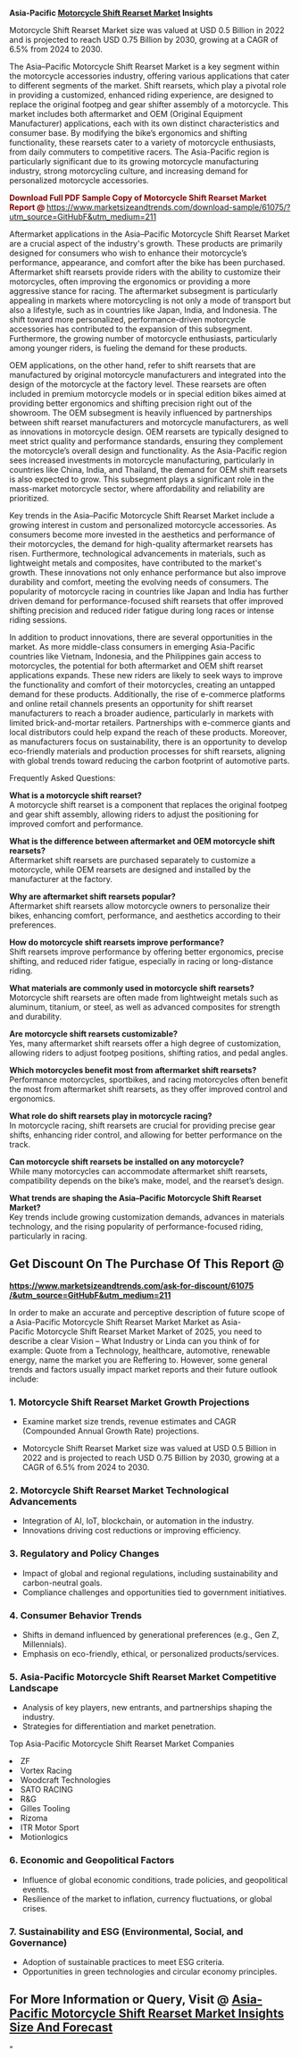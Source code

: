 <p><strong>Asia-Pacific&nbsp;<a href=""https://www.marketsizeandtrends.com/download-sample/61075/&amp;utm_source=GitHubF&amp;utm_medium=211"">Motorcycle Shift Rearset Market</a> Insights</strong></p><p>Motorcycle Shift Rearset Market size was valued at USD 0.5 Billion in 2022 and is projected to reach USD 0.75 Billion by 2030, growing at a CAGR of 6.5% from 2024 to 2030.</p><p><p>The Asia–Pacific Motorcycle Shift Rearset Market is a key segment within the motorcycle accessories industry, offering various applications that cater to different segments of the market. Shift rearsets, which play a pivotal role in providing a customized, enhanced riding experience, are designed to replace the original footpeg and gear shifter assembly of a motorcycle. This market includes both aftermarket and OEM (Original Equipment Manufacturer) applications, each with its own distinct characteristics and consumer base. By modifying the bike’s ergonomics and shifting functionality, these rearsets cater to a variety of motorcycle enthusiasts, from daily commuters to competitive racers. The Asia-Pacific region is particularly significant due to its growing motorcycle manufacturing industry, strong motorcycling culture, and increasing demand for personalized motorcycle accessories.<p><strong><span style="color: #800000;">Download Full PDF Sample Copy of Motorcycle Shift Rearset Market Report @</span>&nbsp;</strong><a href="https://www.marketsizeandtrends.com/download-sample/61075/?utm_source=GitHubF&amp;utm_medium=211" target="_blank">https://www.marketsizeandtrends.com/download-sample/61075/?utm_source=GitHubF&amp;utm_medium=211</a></p></p><p>Aftermarket applications in the Asia–Pacific Motorcycle Shift Rearset Market are a crucial aspect of the industry's growth. These products are primarily designed for consumers who wish to enhance their motorcycle’s performance, appearance, and comfort after the bike has been purchased. Aftermarket shift rearsets provide riders with the ability to customize their motorcycles, often improving the ergonomics or providing a more aggressive stance for racing. The aftermarket subsegment is particularly appealing in markets where motorcycling is not only a mode of transport but also a lifestyle, such as in countries like Japan, India, and Indonesia. The shift toward more personalized, performance-driven motorcycle accessories has contributed to the expansion of this subsegment. Furthermore, the growing number of motorcycle enthusiasts, particularly among younger riders, is fueling the demand for these products. <p>OEM applications, on the other hand, refer to shift rearsets that are manufactured by original motorcycle manufacturers and integrated into the design of the motorcycle at the factory level. These rearsets are often included in premium motorcycle models or in special edition bikes aimed at providing better ergonomics and shifting precision right out of the showroom. The OEM subsegment is heavily influenced by partnerships between shift rearset manufacturers and motorcycle manufacturers, as well as innovations in motorcycle design. OEM rearsets are typically designed to meet strict quality and performance standards, ensuring they complement the motorcycle’s overall design and functionality. As the Asia-Pacific region sees increased investments in motorcycle manufacturing, particularly in countries like China, India, and Thailand, the demand for OEM shift rearsets is also expected to grow. This subsegment plays a significant role in the mass-market motorcycle sector, where affordability and reliability are prioritized.<p>Key trends in the Asia–Pacific Motorcycle Shift Rearset Market include a growing interest in custom and personalized motorcycle accessories. As consumers become more invested in the aesthetics and performance of their motorcycles, the demand for high-quality aftermarket rearsets has risen. Furthermore, technological advancements in materials, such as lightweight metals and composites, have contributed to the market's growth. These innovations not only enhance performance but also improve durability and comfort, meeting the evolving needs of consumers. The popularity of motorcycle racing in countries like Japan and India has further driven demand for performance-focused shift rearsets that offer improved shifting precision and reduced rider fatigue during long races or intense riding sessions. <p>In addition to product innovations, there are several opportunities in the market. As more middle-class consumers in emerging Asia-Pacific countries like Vietnam, Indonesia, and the Philippines gain access to motorcycles, the potential for both aftermarket and OEM shift rearset applications expands. These new riders are likely to seek ways to improve the functionality and comfort of their motorcycles, creating an untapped demand for these products. Additionally, the rise of e-commerce platforms and online retail channels presents an opportunity for shift rearset manufacturers to reach a broader audience, particularly in markets with limited brick-and-mortar retailers. Partnerships with e-commerce giants and local distributors could help expand the reach of these products. Moreover, as manufacturers focus on sustainability, there is an opportunity to develop eco-friendly materials and production processes for shift rearsets, aligning with global trends toward reducing the carbon footprint of automotive parts.<p>Frequently Asked Questions:</p><p><strong>What is a motorcycle shift rearset?</strong><br> A motorcycle shift rearset is a component that replaces the original footpeg and gear shift assembly, allowing riders to adjust the positioning for improved comfort and performance.</p><p><strong>What is the difference between aftermarket and OEM motorcycle shift rearsets?</strong><br> Aftermarket shift rearsets are purchased separately to customize a motorcycle, while OEM rearsets are designed and installed by the manufacturer at the factory.</p><p><strong>Why are aftermarket shift rearsets popular?</strong><br> Aftermarket shift rearsets allow motorcycle owners to personalize their bikes, enhancing comfort, performance, and aesthetics according to their preferences.</p><p><strong>How do motorcycle shift rearsets improve performance?</strong><br> Shift rearsets improve performance by offering better ergonomics, precise shifting, and reduced rider fatigue, especially in racing or long-distance riding.</p><p><strong>What materials are commonly used in motorcycle shift rearsets?</strong><br> Motorcycle shift rearsets are often made from lightweight metals such as aluminum, titanium, or steel, as well as advanced composites for strength and durability.</p><p><strong>Are motorcycle shift rearsets customizable?</strong><br> Yes, many aftermarket shift rearsets offer a high degree of customization, allowing riders to adjust footpeg positions, shifting ratios, and pedal angles.</p><p><strong>Which motorcycles benefit most from aftermarket shift rearsets?</strong><br> Performance motorcycles, sportbikes, and racing motorcycles often benefit the most from aftermarket shift rearsets, as they offer improved control and ergonomics.</p><p><strong>What role do shift rearsets play in motorcycle racing?</strong><br> In motorcycle racing, shift rearsets are crucial for providing precise gear shifts, enhancing rider control, and allowing for better performance on the track.</p><p><strong>Can motorcycle shift rearsets be installed on any motorcycle?</strong><br> While many motorcycles can accommodate aftermarket shift rearsets, compatibility depends on the bike’s make, model, and the rearset’s design.</p><p><strong>What trends are shaping the Asia–Pacific Motorcycle Shift Rearset Market?</strong><br> Key trends include growing customization demands, advances in materials technology, and the rising popularity of performance-focused riding, particularly in racing.</p></p><h2><strong>Get Discount On The Purchase Of This Report @&nbsp;</strong></h2><p><strong><a href=""https://www.marketsizeandtrends.com/ask-for-discount/61075/&amp;utm_source=GitHubF&amp;utm_medium=211"" target=""_blank"">https://www.marketsizeandtrends.com/ask-for-discount/61075<br />/&amp;utm_source=GitHubF&amp;utm_medium=211</a></strong></p><p>In order to make an accurate and perceptive description of future scope of a Asia-Pacific&nbsp;Motorcycle Shift Rearset Market Market as Asia-Pacific&nbsp;Motorcycle Shift Rearset Market Market of 2025, you need to describe a clear Vision &ndash; What Industry or Linda can you think of for example: Quote from a Technology, healthcare, automotive, renewable energy, name the market you are Reffering to. However, some general trends and factors usually impact market reports and their future outlook include:</p><h3>1.&nbsp;<strong>Motorcycle Shift Rearset Market Growth Projections</strong></h3><ul><li>Examine market size trends, revenue estimates and CAGR (Compounded Annual Growth Rate) projections.</li><li><p>Motorcycle Shift Rearset Market size was valued at USD 0.5 Billion in 2022 and is projected to reach USD 0.75 Billion by 2030, growing at a CAGR of 6.5% from 2024 to 2030.</p></li></ul><h3>2.&nbsp;<strong>Motorcycle Shift Rearset Market Technological Advancements</strong></h3><ul><li>Integration of AI, IoT, blockchain, or automation in the industry.</li><li>Innovations driving cost reductions or improving efficiency.</li></ul><h3>3.&nbsp;<strong>Regulatory and Policy Changes</strong></h3><ul><li>Impact of global and regional regulations, including sustainability and carbon-neutral goals.</li><li>Compliance challenges and opportunities tied to government initiatives.</li></ul><h3>4.&nbsp;<strong>Consumer Behavior Trends</strong></h3><ul><li>Shifts in demand influenced by generational preferences (e.g., Gen Z, Millennials).</li><li>Emphasis on eco-friendly, ethical, or personalized products/services.</li></ul><h3>5.&nbsp;<strong>Asia-Pacific Motorcycle Shift Rearset Market Competitive Landscape</strong></h3><ul><li>Analysis of key players, new entrants, and partnerships shaping the industry.</li><li>Strategies for differentiation and market penetration.</li></ul><p data-pm-slice=""1 1 []"">Top Asia-Pacific Motorcycle Shift Rearset Market Companies</p><div data-test-id=""""><p><li>ZF</li><li> Vortex Racing</li><li> Woodcraft Technologies</li><li> SATO RACING</li><li> R&G</li><li> Gilles Tooling</li><li> Rizoma</li><li> ITR Motor Sport</li><li> Motionlogics</li></p></div><h3>6.&nbsp;<strong>Economic and Geopolitical Factors</strong></h3><ul><li>Influence of global economic conditions, trade policies, and geopolitical events.</li><li>Resilience of the market to inflation, currency fluctuations, or global crises.</li></ul><h3>7.&nbsp;<strong>Sustainability and ESG (Environmental, Social, and Governance)</strong></h3><ul><li>Adoption of sustainable practices to meet ESG criteria.</li><li>Opportunities in green technologies and circular economy principles.</li></ul><h2><strong>For More Information or Query, Visit @&nbsp;</strong><a href=""https://www.verifiedmarketreports.com/product/global-motorcycle-shift-rearset-market-2018-by-manufacturers-regions-type-and-application-forecast-to-2023/"" target=""_blank"">Asia-Pacific Motorcycle Shift Rearset Market Insights Size And Forecast</a></h2>"
